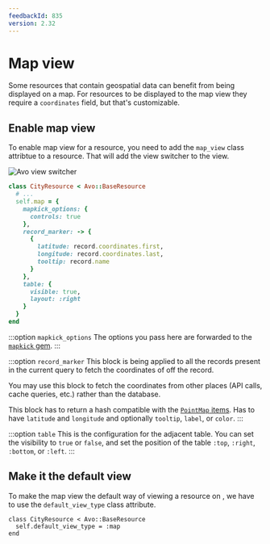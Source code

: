 ```yaml
---
feedbackId: 835
version: 2.32
---
```


# Map view

Some resources that contain geospatial data can benefit from being displayed on a map. For
resources to be displayed to the map view they require a `coordinates` field, but that's customizable.

## Enable map view

To enable map view for a resource, you need to add the `map_view` class attribtue to a resource. That will add the view switcher to the <Index /> view.

<img :src="('/assets/img/map-view.png')" alt="Avo view switcher" class="border mb-4" />

```ruby
class CityResource < Avo::BaseResource
  # ...
  self.map = {
    mapkick_options: {
      controls: true
    },
    record_marker: -> {
      {
        latitude: record.coordinates.first,
        longitude: record.coordinates.last,
        tooltip: record.name
      }
    },
    table: {
      visible: true,
      layout: :right
    }
  }
end
```

:::option `mapkick_options`
The options you pass here are forwarded to the [`mapkick` gem](https://github.com/ankane/mapkick).
:::

:::option `record_marker`
This block is being applied to all the records present in the current query to fetch the coordinates of off the record.

You may use this block to fetch the coordinates from other places (API calls, cache queries, etc.) rather than the database.

This block has to return a hash compatible with the [`PointMap` items](https://github.com/ankane/mapkick#point-map). Has to have `latitude` and `longitude` and optionally `tooltip`, `label`, or `color`.
:::

:::option `table`
This is the configuration for the adjacent table. You can set the visibility to `true` or `false`, and set the position of the table `:top`, `:right`, `:bottom`, or `:left`.
:::

## Make it the default view

To make the map view the default way of viewing a resource on <Index />, we have to use the `default_view_type` class attribute.

```ruby{7}
class CityResource < Avo::BaseResource
  self.default_view_type = :map
end
```
